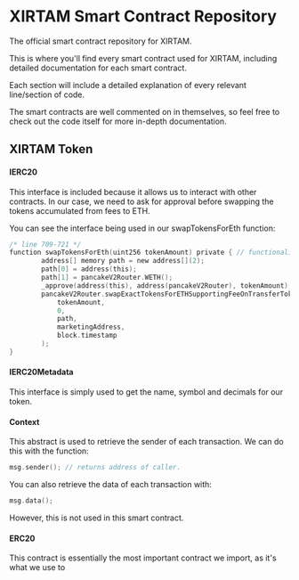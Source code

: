 # XIRTAM Smart Contract Repository

The official smart contract repository for XIRTAM.

This is where you'll find every smart contract used for XIRTAM, including detailed documentation for each smart contract.

Each section will include a detailed explanation of every relevant line/section of code.

The smart contracts are well commented on in themselves, so feel free to check out the code itself for more in-depth documentation.

## XIRTAM Token

#### IERC20
This interface is included because it allows us to interact with other contracts.
In our case, we need to ask for approval before swapping the tokens accumulated from fees to ETH.

You can see the interface being used in our swapTokensForEth function:
```c
/* line 709-721 */
function swapTokensForEth(uint256 tokenAmount) private { // functionality to swap the tokens accumulated from fees into ETH.
        address[] memory path = new address[](2);
        path[0] = address(this);
        path[1] = pancakeV2Router.WETH();
        _approve(address(this), address(pancakeV2Router), tokenAmount);
        pancakeV2Router.swapExactTokensForETHSupportingFeeOnTransferTokens(
            tokenAmount,
            0,
            path,
            marketingAddress,
            block.timestamp
        );
}
```

#### IERC20Metadata

This interface is simply used to get the name, symbol and decimals for our token.

#### Context

This abstract is used to retrieve the sender of each transaction. We can do this with the function:

```c
msg.sender(); // returns address of caller.
```

You can also retrieve the data of each transaction with:

```c
msg.data();
```

However, this is not used in this smart contract.

#### ERC20

This contract is essentially the most important contract we import, as it's what we use to 
